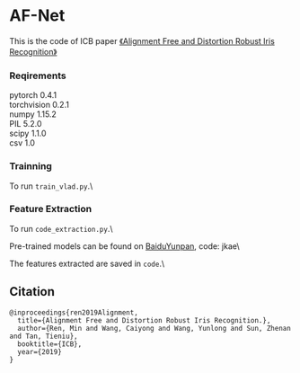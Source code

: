 # AF-Net

This is the code of ICB paper [《Alignment Free and Distortion Robust Iris Recognition》](https://arxiv.org/pdf/1912.00382.pdf)

### Reqirements
pytorch 0.4.1\
torchvision 0.2.1\
numpy 1.15.2\
PIL 5.2.0\
scipy 1.1.0\
csv 1.0

### Trainning
To run `train_vlad.py`.\


### Feature Extraction
To run `code_extraction.py`.\

Pre-trained models can be found on [BaiduYunpan](https://pan.baidu.com/s/1620HU3c5UARTuCkdBFlG4w), code: jkae\

The features extracted are saved in `code`.\

## Citation

    @inproceedings{ren2019Alignment,
      title={Alignment Free and Distortion Robust Iris Recognition.},
      author={Ren, Min and Wang, Caiyong and Wang, Yunlong and Sun, Zhenan and Tan, Tieniu},
      booktitle={ICB},
      year={2019}
    }

